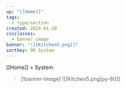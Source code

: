 ```yaml
---
up: "[[Home]]"
tags:
  - type/section
created: 2024-01-30
cssclasses:
  - banner-image
banner: "![[Kitchen5.png]]"
sortkey: 90 System
---
```

[[Home]] > System
>[!banner-image] ![[Kitchen5.png|py-60]]